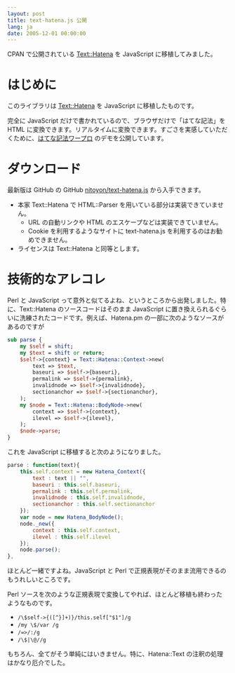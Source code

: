```yaml
---
layout: post
title: text-hatena.js 公開
lang: ja
date: 2005-12-01 00:00:00
---
```

CPAN で公開されている [Text::Hatena] を JavaScript に移植してみました。


はじめに
========

このライブラリは [Text::Hatena] を JavaScript に移植したものです。

完全に JavaScript だけで書かれているので、ブラウザだけで「はてな記法」を HTML に変換できます。リアルタイムに変換できます。すごさを実感していただくために、[はてな記法ワープロ] のデモを公開しています。

ダウンロード
============

最新版は GitHub の GitHub [nitoyon/text-hatena.js](https://github.com/nitoyon/text-hatena.js) から入手できます。

* 本家 Text::Hatena で HTML::Parser を用いている部分は実装できていません。
  * URL の自動リンクや HTML のエスケープなどは実装できていません。
  * Cookie を利用するようなサイトに text-hatena.js を利用するのはお勧めできません。
* ライセンスは Text::Hatena と同等とします。


技術的なアレコレ
================

Perl と JavaScript って意外と似てるよね、というところから出発しました。特に、Text::Hatena のソースコードはそのまま JavaScript に置き換えられるぐらいに洗練されたコードです。例えば、Hatena.pm の一部に次のようなソースがあるのですが

```perl
sub parse {
    my $self = shift;
    my $text = shift or return;
    $self->{context} = Text::Hatena::Context->new(
        text => $text,
        baseuri => $self->{baseuri},
        permalink => $self->{permalink},
        invalidnode => $self->{invalidnode},
        sectionanchor => $self->{sectionanchor},
    );
    my $node = Text::Hatena::BodyNode->new(
        context => $self->{context},
        ilevel => $self->{ilevel},
    );
    $node->parse;
}
```

これを JavaScript に移植すると次のようになりました。

```javascript
parse : function(text){
    this.self.context = new Hatena_Context({
        text : text || "",
        baseuri : this.self.baseuri,
        permalink : this.self.permalink,
        invalidnode : this.self.invalidnode,
        sectionanchor : this.self.sectionanchor
    });
    var node = new Hatena_BodyNode();
    node._new({
        context : this.self.context,
        ilevel : this.self.ilevel
    });
    node.parse();
}, 
```

ほとんど一緒ですよね。JavaScript と Perl で正規表現がそのまま流用できるのもうれしいところです。

Perl ソースを次のような正規表現で変換してやれば、ほとんど移植も終わったようなものです。

* `/\$self->{([^}]+)}/this.self["$1"]/g`
* `/my \$/var /g`
* `/=>/:/g`
* `/\$|\@//g`

もちろん、全てがそう単純にはいきません。特に、Hatena::Text の注釈の処理はかなり厄介でした。


[Text::Hatena]: http://search.cpan.org/dist/Text-Hatena/
[はてな記法ワープロ]: http://tech.nitoyon.com/javascript/application/texthatena/wordpro/
